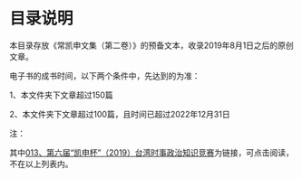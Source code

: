 <H1>目录说明</H1>

本目录存放《常凯申文集（第二卷）》的预备文本，收录2019年8月1日之后的原创文章。

电子书的成书时间，以下两个条件中，先达到的为准：

1、本文件夹下文章超过150篇

2、本文件夹下文章超过100篇，且时间已超过2022年12月31日

注：

其中<a href = "https://weibo.com/ttarticle/p/show?id=2309404437408320979180#_0">013、第六届“凯申杯”（2019）台湾时事政治知识竞赛</a>为链接，可点击阅读，不在以上列表内。
